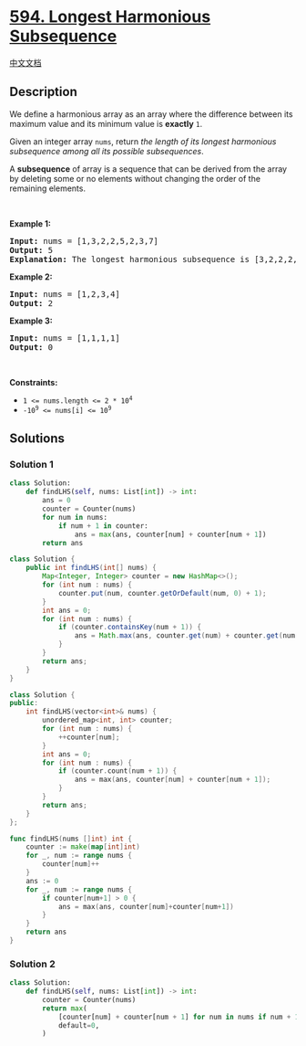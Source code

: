 # [594. Longest Harmonious Subsequence](https://leetcode.com/problems/longest-harmonious-subsequence)

[中文文档](/solution/0500-0599/0594.Longest%20Harmonious%20Subsequence/README.md)

<!-- tags:Array,Hash Table,Counting,Sorting,Sliding Window -->

## Description

<p>We define a harmonious array as an array where the difference between its maximum value and its minimum value is <b>exactly</b> <code>1</code>.</p>

<p>Given an integer array <code>nums</code>, return <em>the length of its longest harmonious subsequence among all its possible subsequences</em>.</p>

<p>A <strong>subsequence</strong> of array is a sequence that can be derived from the array by deleting some or no elements without changing the order of the remaining elements.</p>

<p>&nbsp;</p>
<p><strong class="example">Example 1:</strong></p>

<pre>
<strong>Input:</strong> nums = [1,3,2,2,5,2,3,7]
<strong>Output:</strong> 5
<strong>Explanation:</strong> The longest harmonious subsequence is [3,2,2,2,3].
</pre>

<p><strong class="example">Example 2:</strong></p>

<pre>
<strong>Input:</strong> nums = [1,2,3,4]
<strong>Output:</strong> 2
</pre>

<p><strong class="example">Example 3:</strong></p>

<pre>
<strong>Input:</strong> nums = [1,1,1,1]
<strong>Output:</strong> 0
</pre>

<p>&nbsp;</p>
<p><strong>Constraints:</strong></p>

<ul>
	<li><code>1 &lt;= nums.length &lt;= 2 * 10<sup>4</sup></code></li>
	<li><code>-10<sup>9</sup> &lt;= nums[i] &lt;= 10<sup>9</sup></code></li>
</ul>

## Solutions

### Solution 1

<!-- tabs:start -->

```python
class Solution:
    def findLHS(self, nums: List[int]) -> int:
        ans = 0
        counter = Counter(nums)
        for num in nums:
            if num + 1 in counter:
                ans = max(ans, counter[num] + counter[num + 1])
        return ans
```

```java
class Solution {
    public int findLHS(int[] nums) {
        Map<Integer, Integer> counter = new HashMap<>();
        for (int num : nums) {
            counter.put(num, counter.getOrDefault(num, 0) + 1);
        }
        int ans = 0;
        for (int num : nums) {
            if (counter.containsKey(num + 1)) {
                ans = Math.max(ans, counter.get(num) + counter.get(num + 1));
            }
        }
        return ans;
    }
}
```

```cpp
class Solution {
public:
    int findLHS(vector<int>& nums) {
        unordered_map<int, int> counter;
        for (int num : nums) {
            ++counter[num];
        }
        int ans = 0;
        for (int num : nums) {
            if (counter.count(num + 1)) {
                ans = max(ans, counter[num] + counter[num + 1]);
            }
        }
        return ans;
    }
};
```

```go
func findLHS(nums []int) int {
	counter := make(map[int]int)
	for _, num := range nums {
		counter[num]++
	}
	ans := 0
	for _, num := range nums {
		if counter[num+1] > 0 {
			ans = max(ans, counter[num]+counter[num+1])
		}
	}
	return ans
}
```

<!-- tabs:end -->

### Solution 2

<!-- tabs:start -->

```python
class Solution:
    def findLHS(self, nums: List[int]) -> int:
        counter = Counter(nums)
        return max(
            [counter[num] + counter[num + 1] for num in nums if num + 1 in counter],
            default=0,
        )
```

<!-- tabs:end -->

<!-- end -->
